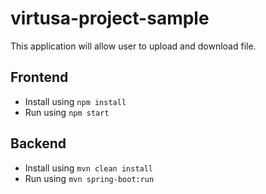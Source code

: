 # virtusa-project-sample

This application will allow user to upload and download file.

## Frontend
- Install using ```npm install```
- Run using ```npm start```

## Backend
- Install using ```mvn clean install```
- Run using `mvn spring-boot:run`
